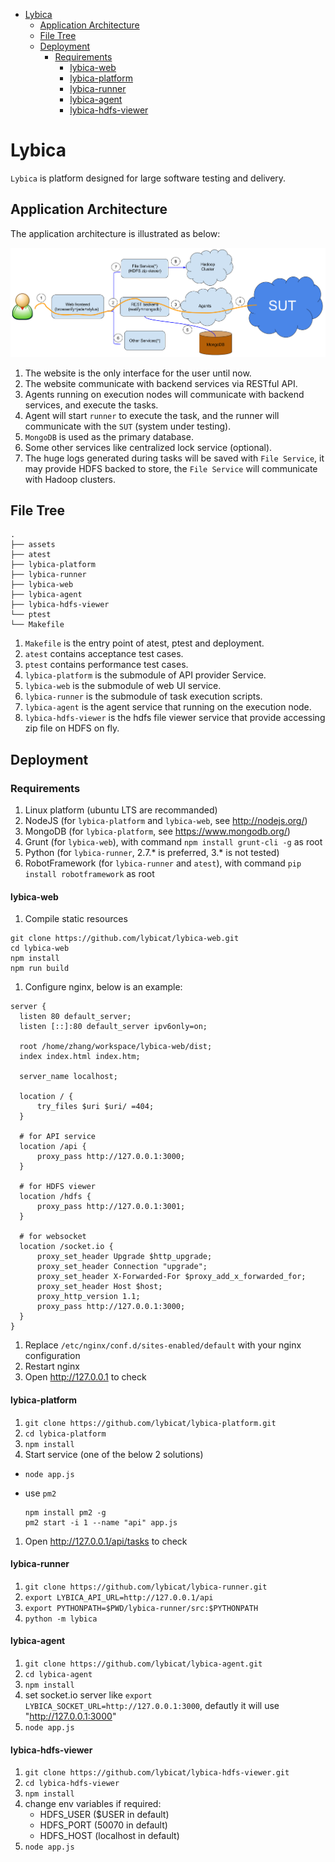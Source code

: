 <!-- TOC depth:6 withLinks:1 updateOnSave:1 orderedList:0 -->

- [Lybica](#lybica)
	- [Application Architecture](#application-architecture)
	- [File Tree](#file-tree)
	- [Deployment](#deployment)
		- [Requirements](#requirements)
			- [lybica-web](#lybica-web)
			- [lybica-platform](#lybica-platform)
			- [lybica-runner](#lybica-runner)
			- [lybica-agent](#lybica-agent)
			- [lybica-hdfs-viewer](#lybica-hdfs-viewer)

<!-- /TOC -->

# Lybica

`Lybica` is platform designed for large software testing and delivery.

## Application Architecture

The application architecture is illustrated as below:

![architecture](assets/lybica_app_structure.png)

1. The website is the only interface for the user until now.
1. The website communicate with backend services via RESTful API.
1. Agents running on execution nodes will communicate with backend services, and execute the tasks.
1. Agent will start `runner` to execute the task, and the runner will communicate with the `SUT` (system under testing).
1. `MongoDB` is used as the primary database.
1. Some other services like centralized lock service (optional).
1. The huge logs generated during tasks will be saved with `File Service`, it may provide HDFS backed to store, the `File Service` will communicate with Hadoop clusters.

## File Tree

```
.
├── assets
├── atest
├── lybica-platform
├── lybica-runner
├── lybica-web
├── lybica-agent
├── lybica-hdfs-viewer
└── ptest
└── Makefile
```

1. `Makefile` is the entry point of atest, ptest and deployment.
1. `atest` contains acceptance test cases.
1. `ptest` contains performance test cases.
1. `lybica-platform` is the submodule of API provider Service.
1. `lybica-web` is the submodule of web UI service.
1. `lybica-runner` is the submodule of task execution scripts.
1. `lybica-agent` is the agent service that running on the execution node.
1. `lybica-hdfs-viewer` is the hdfs file viewer service that provide accessing zip file on HDFS on fly.

## Deployment

### Requirements

1. Linux platform (ubuntu LTS are recommanded)
1. NodeJS (for `lybica-platform` and `lybica-web`, see http://nodejs.org/)
1. MongoDB (for `lybica-platform`, see https://www.mongodb.org/)
1. Grunt (for `lybica-web`), with command `npm install grunt-cli -g` as root
1. Python (for `lybica-runner`, 2.7.* is preferred, 3.* is not tested)
1. RobotFramework (for `lybica-runner` and `atest`), with command `pip install robotframework` as root

#### lybica-web

1. Compile static resources

  ```
  git clone https://github.com/lybicat/lybica-web.git
  cd lybica-web
  npm install
  npm run build
  ```
1. Configure nginx, below is an example:
  ```
  server {
  	listen 80 default_server;
  	listen [::]:80 default_server ipv6only=on;

  	root /home/zhang/workspace/lybica-web/dist;
  	index index.html index.htm;

  	server_name localhost;

  	location / {
  		try_files $uri $uri/ =404;
  	}

    # for API service
  	location /api {
  		proxy_pass http://127.0.0.1:3000;
  	}

    # for HDFS viewer
	location /hdfs {
		proxy_pass http://127.0.0.1:3001;
	}

    # for websocket
	location /socket.io {
        proxy_set_header Upgrade $http_upgrade;
        proxy_set_header Connection "upgrade";
        proxy_set_header X-Forwarded-For $proxy_add_x_forwarded_for;
        proxy_set_header Host $host;
        proxy_http_version 1.1;
        proxy_pass http://127.0.0.1:3000;
	}
  }
  ```
1. Replace `/etc/nginx/conf.d/sites-enabled/default` with your nginx configuration
1. Restart nginx
1. Open http://127.0.0.1 to check

#### lybica-platform

1. `git clone https://github.com/lybicat/lybica-platform.git`
1. `cd lybica-platform`
1. `npm install`
1. Start service (one of the below 2 solutions)
  * `node app.js`
  * use `pm2`

    ```
    npm install pm2 -g
    pm2 start -i 1 --name "api" app.js
    ```
1. Open http://127.0.0.1/api/tasks to check

#### lybica-runner

1. `git clone https://github.com/lybicat/lybica-runner.git`
1. `export LYBICA_API_URL=http://127.0.0.1/api`
1. `export PYTHONPATH=$PWD/lybica-runner/src:$PYTHONPATH`
1. `python -m lybica`

#### lybica-agent

1. `git clone https://github.com/lybicat/lybica-agent.git`
1. `cd lybica-agent`
1. `npm install`
1. set socket.io server like `export LYBICA_SOCKET_URL=http://127.0.0.1:3000`, defautly it will use "http://127.0.0.1:3000"
1. `node app.js`

#### lybica-hdfs-viewer

1. `git clone https://github.com/lybicat/lybica-hdfs-viewer.git`
1. `cd lybica-hdfs-viewer`
1. `npm install`
1. change env variables if required:
    * HDFS_USER ($USER in default)
    * HDFS_PORT (50070 in default)
    * HDFS_HOST (localhost in default)
1. `node app.js`

